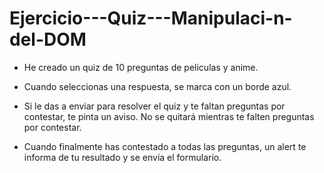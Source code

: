 # Ejercicio---Quiz---Manipulaci-n-del-DOM

* He creado un quiz de 10 preguntas de peliculas y anime.

* Cuando seleccionas una respuesta, se marca con un borde azul.

* Si le das a enviar para resolver el quiz y te faltan preguntas por contestar, te pinta un aviso. No se quitará mientras te falten preguntas por contestar.

* Cuando finalmente has contestado a todas las preguntas, un alert te informa de tu resultado y se envía el formulario.